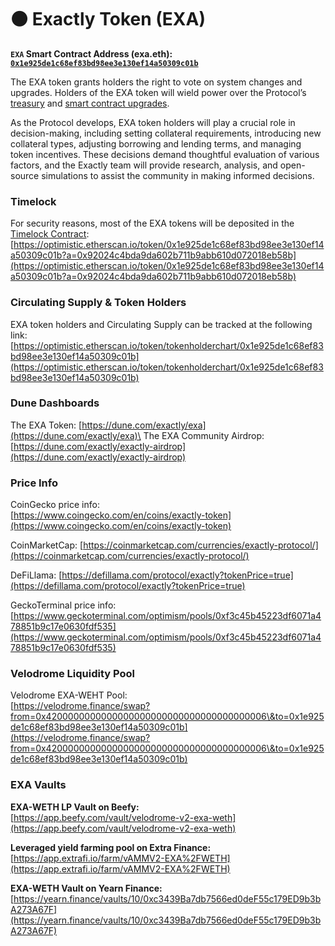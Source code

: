 # ⚫ Exactly Token (EXA)

**`EXA` Smart Contract Address (exa.eth):** [**`0x1e925de1c68ef83bd98ee3e130ef14a50309c01b`**](https://optimistic.etherscan.io/token/0x1e925de1c68ef83bd98ee3e130ef14a50309c01b)

The EXA token grants holders the right to vote on system changes and upgrades. Holders of the EXA token will wield power over the Protocol’s [treasury](https://docs.exact.ly/guides/parameters#b.-treasury-fee) and [smart contract upgrades](https://docs.exact.ly/security/access-control).

As the Protocol develops, EXA token holders will play a crucial role in decision-making, including setting collateral requirements, introducing new collateral types, adjusting borrowing and lending terms, and managing token incentives. These decisions demand thoughtful evaluation of various factors, and the Exactly team will provide research, analysis, and open-source simulations to assist the community in making informed decisions.

### **Timelock**&#x20;

For security reasons, most of the EXA tokens will be deposited in the [Timelock Contract](https://optimistic.etherscan.io/address/0x92024C4bDa9DA602b711B9AbB610d072018eb58b):\
[https://optimistic.etherscan.io/token/0x1e925de1c68ef83bd98ee3e130ef14a50309c01b?a=0x92024c4bda9da602b711b9abb610d072018eb58b](https://optimistic.etherscan.io/token/0x1e925de1c68ef83bd98ee3e130ef14a50309c01b?a=0x92024c4bda9da602b711b9abb610d072018eb58b)

### Circulating Supply & Token Holders

EXA token holders and Circulating Supply can be tracked at the following link: [https://optimistic.etherscan.io/token/tokenholderchart/0x1e925de1c68ef83bd98ee3e130ef14a50309c01b](https://optimistic.etherscan.io/token/tokenholderchart/0x1e925de1c68ef83bd98ee3e130ef14a50309c01b)

### Dune Dashboards

The EXA Token: [https://dune.com/exactly/exa](https://dune.com/exactly/exa)\
The EXA Community Airdrop: [https://dune.com/exactly/exactly-airdrop](https://dune.com/exactly/exactly-airdrop)

### Price Info

CoinGecko price info: \
[https://www.coingecko.com/en/coins/exactly-token](https://www.coingecko.com/en/coins/exactly-token)

CoinMarketCap: [https://coinmarketcap.com/currencies/exactly-protocol/](https://coinmarketcap.com/currencies/exactly-protocol/)

DeFiLlama: [https://defillama.com/protocol/exactly?tokenPrice=true](https://defillama.com/protocol/exactly?tokenPrice=true)

GeckoTerminal price info: [https://www.geckoterminal.com/optimism/pools/0xf3c45b45223df6071a478851b9c17e0630fdf535](https://www.geckoterminal.com/optimism/pools/0xf3c45b45223df6071a478851b9c17e0630fdf535)

### Velodrome Liquidity Pool

Velodrome EXA-WEHT Pool: \
[https://velodrome.finance/swap?from=0x4200000000000000000000000000000000000006\&to=0x1e925de1c68ef83bd98ee3e130ef14a50309c01b](https://velodrome.finance/swap?from=0x4200000000000000000000000000000000000006\&to=0x1e925de1c68ef83bd98ee3e130ef14a50309c01b)

### EXA Vaults

**EXA-​WETH LP Vault on Beefy:** \
[https://app.beefy.com/vault/velodrome-v2-exa-weth](https://app.beefy.com/vault/velodrome-v2-exa-weth)

**Leveraged yield farming pool on Extra Finance:** [https://app.extrafi.io/farm/vAMMV2-EXA%2FWETH](https://app.extrafi.io/farm/vAMMV2-EXA%2FWETH)

**EXA-WETH Vault on Yearn Finance:** [https://yearn.finance/vaults/10/0xc3439Ba7db7566ed0deF55c179ED9b3bA273A67F](https://yearn.finance/vaults/10/0xc3439Ba7db7566ed0deF55c179ED9b3bA273A67F)

